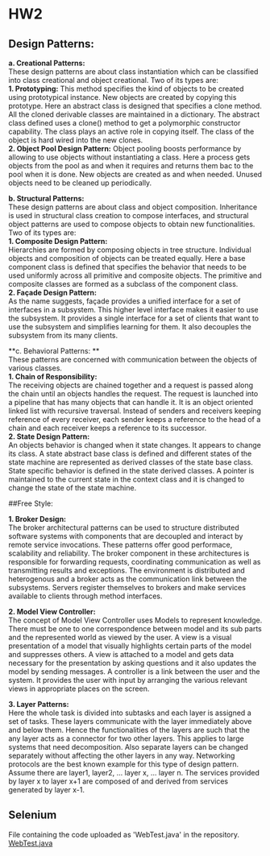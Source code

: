 # HW2 

## Design Patterns:   
  
**a.	Creational Patterns:**   
These design patterns are about class instantiation which can be classified into class creational and object creational. Two of its types are:   
**1.	Prototyping:**
This method specifies the kind of objects to be created using prototypical instance. New objects are created by copying this prototype. Here an abstract class is designed that specifies a clone method. All the cloned derivable classes are maintained in a dictionary. The abstract class defined uses a clone() method to get a polymorphic constructor capability. The class plays an active role in copying itself. The class of the object is hard wired into the new clones.   
**2.	Object Pool Design Pattern:**
Object pooling boosts performance by allowing to use objects without instantiating a class. Here a process gets objects from the pool as and when it requires and returns them bac to the pool when it is done. New objects are created as and when needed. Unused objects need to be cleaned up periodically.
    
**b.	Structural Patterns:**   
These design patterns are about class and object composition. Inheritance is used in structural class creation to compose interfaces, and structural object patterns are used to compose objects to obtain new functionalities. Two of its types are:    
**1.	Composite Design Pattern:**   
Hierarchies are formed by composing objects in tree structure. Individual objects and composition of objects can be treated equally. Here a base component class is defined that specifies the behavior that needs to be used uniformly across all primitive and composite objects. The primitive and composite classes are formed as a subclass of the component class.    
**2.	Façade Design Pattern:**    
As the name suggests, façade provides a unified interface for a set of interfaces in a subsystem. This higher level interface makes it easier to use the subsystem. It provides a single interface for a set of clients that want to use the subsystem and simplifies learning for them. It also decouples the subsystem from its many clients.
    
**c.	Behavioral Patterns: **   
These patterns are concerned with communication between the objects of various classes.   
**1.	Chain of Responsibility:**   
The receiving objects are chained together and a request is passed along the chain until an objects handles the request. The request is launched into a pipeline that has many objects that can handle it. It is an object oriented linked list with recursive traversal. Instead of senders and receivers keeping reference of every receiver, each sender keeps a reference to the head of a chain and each receiver keeps a reference to its successor.    
**2.	State Design Pattern:**    
An objects behavior is changed when it state changes. It appears to change its class. A state abstract base class is defined and different states of the state machine are represented as derived classes of the state base class. State specific behavior is defined in the state derived classes. A pointer is maintained to the current state in the context class and it is changed to change the state of the state machine.   
    
##Free Style:   

**1.	Broker Design:**  
The broker architectural patterns can be used to structure distributed software systems with components that are decoupled and interact by remote service invocations. These patterns offer good performace, scalability and reliability. The broker component in these architectures is responsible for forwarding requests, coordinating communication as well as transmitting results and exceptions.
The environment is distributed and heterogenous and a broker acts as the communication link between the subsystems. Servers register themselves to brokers and make services available to clients through	method interfaces.   
   
**2.	Model View Controller:**   
The concept of Model View Controller uses
Models to represent knowledge. There must be one to one correspondence between model and its sub parts and the represented world as viewed by the user.
A view is a visual presentation of a model that visually highlights certain parts of the model and suppresses others. A view is attached to a model and gets data necessary for the presentation by asking questions and it also updates the model by sending messages.
A controller is a link between the user and the system. It provides the user with input by arranging the various relevant views in appropriate places on the screen.   
    
**3.	Layer Patterns:**    
Here the whole task is divided into subtasks and each layer is assigned a set of tasks. These layers communicate with the layer immediately above and below them. Hence the functionalities of the layers are such that the any layer acts as a connector for two other layers. This applies to large systems that need decomposition. Also separate layers can be changed separately without affecting the other layers in any way. Networking protocols are the best known example for this type of design pattern.
Assume there are layer1, layer2, … layer x, … layer n.
The services provided by layer x to layer x+1 are composed of and derived from services generated by layer x-1.
    
## Selenium   
File containing the code uploaded as 'WebTest.java' in the repository.    
[WebTest.java](/WebTest.java) 

